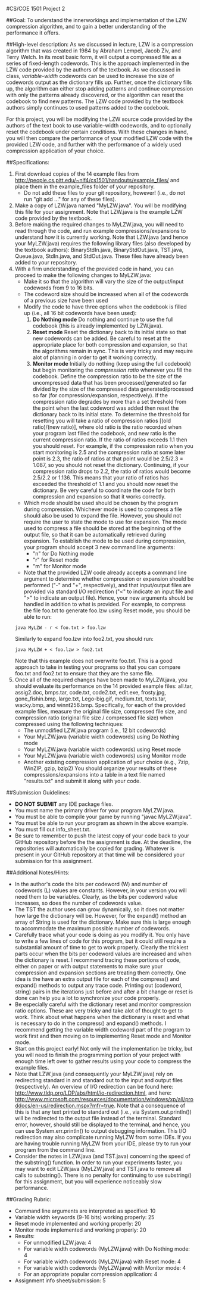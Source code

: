 #CS/COE 1501 Project 2

##Goal:
To understand the innerworkings and implementation of the LZW compression algorithm, and to gain a better understanding of the performance it offers.

##High-level description:
As we discussed in lecture, LZW is a compression algorithm that was created in 1984 by Abraham Lempel, Jacob Ziv, and Terry Welch.
In its most basic form, it will output a compressed file as a series of fixed-length codewords.
This is the approach implemented in the LZW code provided by the authors of the textbook.
As we discussed in class, *variable-width* codewords can be used to increase the size of codewords output as the dictionary fills up.
Further, once the dictionary fills up, the algorithm can either stop adding patterns and continue compression with only the patterns already discovered, or the algorithm can reset the codebook to find new patterns.
The LZW code provided by the textbook authors simply continues to used patterns added to the codebook.

For this project, you will be modifying the LZW source code provided by the authors of the text book to use variable-width codewords, and to optionally reset the codebook under certain conditions.
With these changes in hand, you will then compare the performance of your modified LZW code with the provided LZW code, and further with the performance of a widely used compression application of your choice.

##Specifications:
1. First download copies of the 14 example files from http://people.cs.pitt.edu/~nlf4/cs1501/handouts/example_files/ and place them in the example_files folder of your repository.
	* Do not add these files to your git repository, however! (i.e., do not run "git add ..." for any of these files).
1. Make a copy of LZW.java named "MyLZW.java".  You will be modifying this file for your assignment. Note that LZW.java is the example LZW code provided by the textbook.
1. Before making the required changes to MyLZW.java, you will need to read through the code, and run example compressions/expansions to understand how it is currently working. Note that LZW.java (and hence your MyLZW.java) requires the following library files (also developed by the textbook authors):  BinaryStdIn.java, BinaryStdOut.java, TST.java, Queue.java, StdIn.java, and StdOut.java. These files have already been added to your repository.
1. With a firm understanding of the provided code in hand, you can proceed to make the following changes to MyLZW.java:
	* Make it so that the algorithm will vary the size of the output/input codewords from 9 to 16 bits.
	* The codeword size should be increased when all of the codewords of a previous size have been used
	* Modify the code to have three options when the codebook is filled up (i.e., all 16 bit codewords have been used):
		1. **Do Nothing mode** Do nothing and continue to use the full codebook (this is already implemented by LZW.java).
		1. **Reset mode** Reset the dictionary back to its initial state so that new codewords can be added. Be careful to reset at the appropriate place for both compression and expansion, so that the algorithms remain in sync. This is very tricky and may require alot of planning in order to get it working correctly.
		1. **Monitor mode** Initially do nothing (keep using the full codebook) but begin monitoring the *compression ratio* whenever you fill the codebook. Define the compression ratio to be the size of the uncompressed data that has been processed/generated so far divided by the size of the compressed data generated/processed so far (for compression/expansion, respectively). If the compression ratio degrades by more than a set threshold from the point when the last codeword was added then reset the dictionary back to its initial state. To determine the threshold for resetting you will take a ratio of compression ratios [(old ratio)/(new ratio)], where old ratio is the ratio recorded when your program last filled the codebook, and new ratio is the current compression ratio. If the ratio of ratios exceeds 1.1 then you should reset. For example, if the compression ratio when you start monitoring is 2.5 and the compression ratio at some later point is 2.3, the ratio of ratios at that point would be 2.5/2.3 = 1.087, so you should not reset the dictionary.  Continuing, if your compression ratio drops to 2.2, the ratio of ratios would become 2.5/2.2 or 1.136. This means that your ratio of ratios has exceeded the threshold of 1.1 and you should now reset the dictionary.  Be very careful to coordinate the code for both compression and expansion so that it works correctly.
	* Which mode should be used should be chosen by the program during compression. Whichever mode is used to compress a file should also be used to expand the file. However, you should not require the user to state the mode to use for expansion. The mode used to compress a file should be stored at the beginning of the output file, so that it can be automatically retrieved during expansion. To establish the mode to be used during compression, your program should accept 3 new command line arguments:
		* "n" for Do Nothing mode
		* "r" for Reset mode
		* "m" for Monitor mode
	* Note that the provided LZW code already accepts a command line argument to determine whether compression or expansion should be performed ("-" and "+", respectively), and that input/output files are provided via standard I/O redirection ("&lt;" to indicate an input file and "&gt;" to indicate an output file). Hence, your new arguments should be handled in addition to what is provided. For example, to compress the file foo.txt to generate foo.lzw using Reset mode, you should be able to run:
	```
	java MyLZW - r < foo.txt > foo.lzw
	```
	Similarly to expand foo.lzw into foo2.txt, you should run:
	```
	java MyLZW + < foo.lzw > foo2.txt
	```
	Note that this example does not overwrite foo.txt.
	This is a good approach to take in testing your programs so that you can compare foo.txt and foo2.txt to ensure that they are the same file.
1. Once all of the required changes have been made to MyLZW.java, you should evaluate its performance on the 14 provided example files:  all.tar, assig2.doc, bmps.tar, code.txt, code2.txt, edit.exe, frosty.jpg, gone_fishin.bmp, large.txt, Lego-big.gif, medium.txt, texts.tar, wacky.bmp, and winnt256.bmp. Specifically, for each of the provided example files, measure the original file size, compressed file size, and compression ratio (original file size / compressed file size) when compressed using the following techniques:
	* The unmodified LZW.java program (i.e., 12 bit codewords)
	* Your MyLZW.java (variable width codewords) using Do Nothing mode
	* Your MyLZW.java (variable width codewords) using Reset mode
	* Your MyLZW.java (variable width codewords) using Monitor mode
	* Another existing compression application of your choice (e.g., 7zip, WinZIP, gzip, bzip2)
You should organize your results of these compressions/expansions into a table in a text file named "results.txt" and submit it along with your code.

##Submission Guidelines:
* **DO NOT SUBMIT** any IDE package files.
* You must name the primary driver for your program MyLZW.java.
* You must be able to compile your game by running "javac MyLZW.java".
* You must be able to run your program as shown in the above example.
* You must fill out info_sheet.txt.
* Be sure to remember to push the latest copy of your code back to your GitHub repository before the the assignment is due. At the deadline, the repositories will automatically be copied for grading. Whatever is present in your GitHub repository at that time will be considered your submission for this assignment.

##Additional Notes/Hints:
* In the author's code the bits per codeword (W) and number of codewords (L) values are constants. However, in your version you will need them to be variables. Clearly, as the bits per codeword value increases, so does the number of codewords value.
* The TST the author uses can grow dynamically, so it does not matter how large the dictionary will be. However, for the expand() method an array of String is used for the dictionary. Make sure this is large enough to accommodate the maximum possible number of codewords.
* Carefully trace what your code is doing as you modify it. You only have to write a few lines of code for this program, but it could still require a substantial amount of time to get to work properly. Clearly the trickiest parts occur when the bits per codeword values are increased and when the dictionary is reset. I recommend tracing these portions of code, either on paper or with output statements to make sure your compression and expansion sections are treating them correctly. One idea is the have an extra output file for each of the compress() and expand() methods to output any trace code. Printing out (codeword, string) pairs in the iterations just before and after a bit change or reset is done can help you a lot to synchronize your code properly.
* Be especially careful with the dictionary reset and monitor compression ratio options. These are very tricky and take alot of thought to get to work. Think about what happens when the dictionary is reset and what is necessary to do in the compress() and expand() methods. I recommend getting the variable width codeword part of the program to work first and then moving on to implementing Reset mode and Monitor mode.
* Start on this project early! Not only will the implementation be tricky, but you will need to finish the programming portion of your project with enough time left over to gather results using your code to compress the example files.
* Note that LZW.java (and consequently your MyLZW.java) rely on redirecting standard in and standard out to the input and output files (respectively). An overview of I/O redirection can be found here:  http://www.tldp.org/LDP/abs/html/io-redirection.html, and here:  http://www.microsoft.com/resources/documentation/windows/xp/all/proddocs/en-us/redirection.mspx?mfr=true. Note that a consequence of this is that any text printed to standard out (i.e., via System.out.println()) will be redirected to the output file instead of the terminal. Standard error, however, should still be displayed to the terminal, and hence, you can use System.err.println() to output debugging information. This I/O redirection may also complicate running MyLZW from some IDEs. If you are having trouble running MyLZW from your IDE, please try to run your program from the command line.
* Consider the notes in LZW.java (and TST.java) concerning the speed of the substring() function. In order to run your experiments faster, you may want to edit LZW.java (MyLZW.java) and TST.java to remove all calls to substring(). There is no penalty for continuing to use substring() for this assignment, but you will experience noticeably slow performance.

##Grading Rubric:
* Command line arguments are interpreted as specified:  10
* Variable width keywords (9-16 bits) working properly:  25
* Reset mode implemented and working properly:  20
* Monitor mode implemented and working properly:  20
* Results:
	* For unmodified LZW.java:  4
	* For variable width codewords (MyLZW.java) with Do Nothing mode:  4
	* For variable width codewords (MyLZW.java) with Reset mode:  4
	* For variable width codewords (MyLZW.java) with Monitor mode:  4
	* For an appropriate popular compression application:  4
* Assignment info sheet/submission:  5
